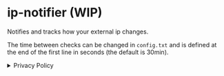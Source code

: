 # ip-notifier (WIP)
Notifies and tracks how your external ip changes. 

The time between checks can be changed in `config.txt` and is defined at the end of the first line in seconds (the default is 30min).

<details>
<summary>Privacy Policy</summary>
<br>
I collect nothing nor can I all data is stored client side.
</details>
